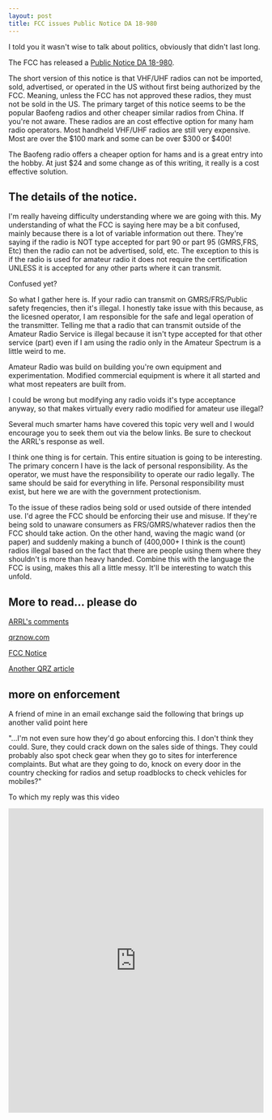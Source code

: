 ```yaml
---
layout: post
title: FCC issues Public Notice DA 18-980
---
```

I told you it wasn't wise to talk about politics, obviously that didn't last long.

The FCC has released a [Public Notice DA 18-980](https://docs.fcc.gov/public/attachments/DA-18-980A1.pdf). 

The short version of this notice is that VHF/UHF radios can not be imported, sold, advertised, or operated in the US without first being authorized by the FCC. Meaning, unless the FCC has not approved these radios, they must not be sold in the US.
The primary target of this notice seems to be the popular Baofeng radios and other cheaper similar radios from China. If you're not aware. These radios are an cost effective option for many ham radio
operators. Most handheld VHF/UHF radios are still very expensive. Most are over the $100 mark and some can be over $300 or $400!

The Baofeng radio offers a cheaper option for hams and is a great entry into the hobby. At just $24 and some change as of this writing, it really is a cost effective solution.

## The details of the notice.

I'm really haveing difficulty understanding where we are going with this. My understanding of what the FCC is saying here may be a bit confused, mainly because there is a lot of variable information out there.
They're saying if the radio is NOT type accepted for part 90 or part 95 (GMRS,FRS, Etc) then the radio can not be advertised, sold, etc. The exception to this is if the radio is used for amateur radio it does
not require the certification UNLESS it is accepted for any other parts where it can transmit. 

Confused yet?

So what I gather here is. If your radio can transmit on GMRS/FRS/Public safety freqencies, then it's illegal. I honestly take issue with this because, as the licesned operator, I am responsible
for the safe and legal operation of the transmitter. Telling me that a radio that can transmit outside of the Amateur Radio Service is illegal because it isn't type accepted for that other service (part)
even if I am using the radio only in the Amateur Spectrum is a little weird to me. 

Amateur Radio was build on building you're own equipment and experimentation. Modified commercial equipment is where it all started and what most repeaters are built from.

I could be wrong but modifying any radio voids it's type acceptance anyway, so that makes virtually every radio modified for amateur use illegal? 

Several much smarter hams have covered this topic very well and I would encourage you to seek them out via the below links. Be sure to checkout the ARRL's response as well.

I think one thing is for certain. This entire situation is going to be interesting. The primary concern I have is the lack of personal responsibility. As the operator, we must have the responsibility to operate 
our radio legally. The same should be said for everything in life. Personal responsibility must exist, but here we are with the government protectionism.

To the issue of these radios being sold or used outside of there intended use. I'd agree the FCC should be enforcing their use and misuse. If they're being sold to unaware consumers as FRS/GMRS/whatever radios
then the FCC should take action. On the other hand, waving the magic wand (or paper) and suddenly making a bunch of (400,000+ I think is the count) radios illegal based on the fact that there are people
using them where they shouldn't is more than heavy handed. Combine this with the language the FCC is using, makes this all a little messy. It'll be interesting to watch this unfold.

## More to read... please do

[ARRL's comments](http://www.arrl.org/news/arrl-fcc-discussing-issue-of-uncertified-imported-vhf-uhf-transceivers)

[qrznow.com](http://qrznow.com/aprs-baofengs-and-buying-used-ham-radio-qa/)

[FCC Notice](https://www.jpole-antenna.com/wp-content/uploads/2018/10/DA-18-980A1.pdf)

[Another QRZ article](http://qrznow.com/baofeng-ban-will-regulate-amateur-operators/)

## more on enforcement

A friend of mine in an email exchange said the following that brings up another valid point here 

"...I'm not even sure how they'd go about enforcing this.  I don't think they could.  Sure, they could crack down on the sales side of things.  They could probably also spot check gear when they go to sites for interference complaints.  But what are they going to do, knock on every door in the country checking for radios and setup roadblocks to check vehicles for mobiles?"

To which my reply was this video

<iframe seamless="seamless" style="width: 100%; border: none; display: block; max-width: 768px; height: 600px;" src="https://getyarn.io/yarn-clip/embed/8cce3bb6-6033-48c5-826a-28b6dfe2d35f?autoplay=false"> </iframe>

